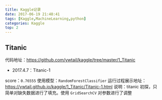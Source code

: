 ```yaml
---
title: Kaggle记录
date: 2017-06-19 21:48:41
tags: [Kaggle,MachineLearning,python]
categories: Kaggle
top: 2
---
```


## Titanic
代码地址：https://github.com/ywtail/kaggle/tree/master/1_Titanic
- 2017.4.7：Titanic-1
> 
score：`0.76555`
使用模型：`RandomForestClassifier`
运行过程展示地址：https://ywtail.github.io/kaggle/1_Titanic/Titanic-1.html
说明：titanic 初探，只简单对缺失数据进行了填充。使用 `GridSearchCV` 对参数进行了调整